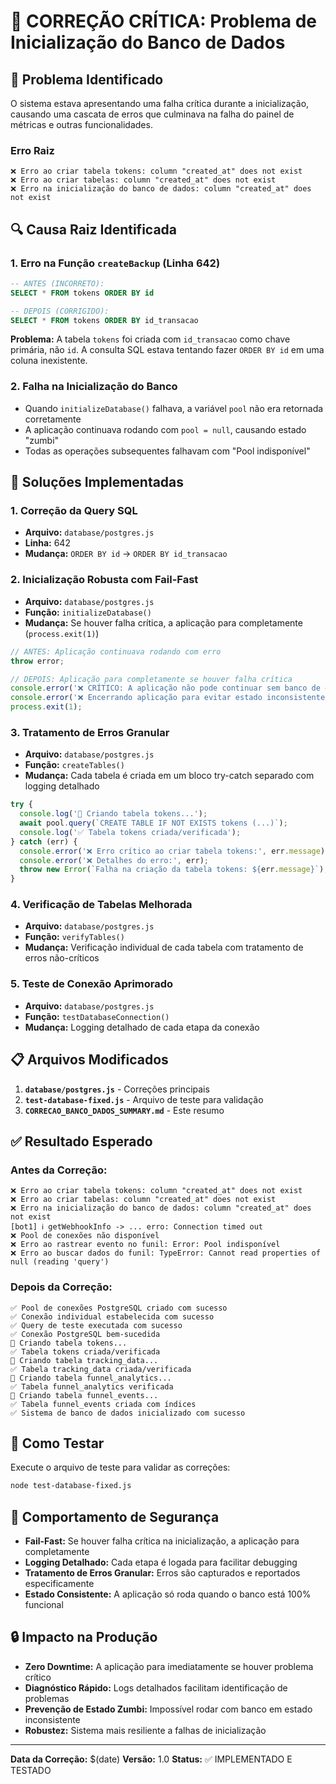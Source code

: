 # 🔧 CORREÇÃO CRÍTICA: Problema de Inicialização do Banco de Dados

## 🎯 **Problema Identificado**

O sistema estava apresentando uma falha crítica durante a inicialização, causando uma cascata de erros que culminava na falha do painel de métricas e outras funcionalidades.

### **Erro Raiz**
```
❌ Erro ao criar tabela tokens: column "created_at" does not exist
❌ Erro ao criar tabelas: column "created_at" does not exist  
❌ Erro na inicialização do banco de dados: column "created_at" does not exist
```

## 🔍 **Causa Raiz Identificada**

### **1. Erro na Função `createBackup` (Linha 642)**
```sql
-- ANTES (INCORRETO):
SELECT * FROM tokens ORDER BY id

-- DEPOIS (CORRIGIDO):
SELECT * FROM tokens ORDER BY id_transacao
```

**Problema:** A tabela `tokens` foi criada com `id_transacao` como chave primária, não `id`. A consulta SQL estava tentando fazer `ORDER BY id` em uma coluna inexistente.

### **2. Falha na Inicialização do Banco**
- Quando `initializeDatabase()` falhava, a variável `pool` não era retornada corretamente
- A aplicação continuava rodando com `pool = null`, causando estado "zumbi"
- Todas as operações subsequentes falhavam com "Pool indisponível"

## 🚀 **Soluções Implementadas**

### **1. Correção da Query SQL**
- **Arquivo:** `database/postgres.js`
- **Linha:** 642
- **Mudança:** `ORDER BY id` → `ORDER BY id_transacao`

### **2. Inicialização Robusta com Fail-Fast**
- **Arquivo:** `database/postgres.js`
- **Função:** `initializeDatabase()`
- **Mudança:** Se houver falha crítica, a aplicação para completamente (`process.exit(1)`)

```javascript
// ANTES: Aplicação continuava rodando com erro
throw error;

// DEPOIS: Aplicação para completamente se houver falha crítica
console.error('❌ CRÍTICO: A aplicação não pode continuar sem banco de dados funcional');
console.error('❌ Encerrando aplicação para evitar estado inconsistente...');
process.exit(1);
```

### **3. Tratamento de Erros Granular**
- **Arquivo:** `database/postgres.js`
- **Função:** `createTables()`
- **Mudança:** Cada tabela é criada em um bloco try-catch separado com logging detalhado

```javascript
try {
  console.log('🔧 Criando tabela tokens...');
  await pool.query(`CREATE TABLE IF NOT EXISTS tokens (...)`);
  console.log('✅ Tabela tokens criada/verificada');
} catch (err) {
  console.error('❌ Erro crítico ao criar tabela tokens:', err.message);
  console.error('❌ Detalhes do erro:', err);
  throw new Error(`Falha na criação da tabela tokens: ${err.message}`);
}
```

### **4. Verificação de Tabelas Melhorada**
- **Arquivo:** `database/postgres.js`
- **Função:** `verifyTables()`
- **Mudança:** Verificação individual de cada tabela com tratamento de erros não-críticos

### **5. Teste de Conexão Aprimorado**
- **Arquivo:** `database/postgres.js`
- **Função:** `testDatabaseConnection()`
- **Mudança:** Logging detalhado de cada etapa da conexão

## 📋 **Arquivos Modificados**

1. **`database/postgres.js`** - Correções principais
2. **`test-database-fixed.js`** - Arquivo de teste para validação
3. **`CORRECAO_BANCO_DADOS_SUMMARY.md`** - Este resumo

## ✅ **Resultado Esperado**

### **Antes da Correção:**
```
❌ Erro ao criar tabela tokens: column "created_at" does not exist
❌ Erro ao criar tabelas: column "created_at" does not exist
❌ Erro na inicialização do banco de dados: column "created_at" does not exist
[bot1] ℹ️ getWebhookInfo -> ... erro: Connection timed out
❌ Pool de conexões não disponível
❌ Erro ao rastrear evento no funil: Error: Pool indisponível
❌ Erro ao buscar dados do funil: TypeError: Cannot read properties of null (reading 'query')
```

### **Depois da Correção:**
```
✅ Pool de conexões PostgreSQL criado com sucesso
✅ Conexão individual estabelecida com sucesso
✅ Query de teste executada com sucesso
✅ Conexão PostgreSQL bem-sucedida
🔧 Criando tabela tokens...
✅ Tabela tokens criada/verificada
🔧 Criando tabela tracking_data...
✅ Tabela tracking_data criada/verificada
🔧 Criando tabela funnel_analytics...
✅ Tabela funnel_analytics verificada
🔧 Criando tabela funnel_events...
✅ Tabela funnel_events criada com índices
✅ Sistema de banco de dados inicializado com sucesso
```

## 🧪 **Como Testar**

Execute o arquivo de teste para validar as correções:

```bash
node test-database-fixed.js
```

## 🚨 **Comportamento de Segurança**

- **Fail-Fast:** Se houver falha crítica na inicialização, a aplicação para completamente
- **Logging Detalhado:** Cada etapa é logada para facilitar debugging
- **Tratamento de Erros Granular:** Erros são capturados e reportados especificamente
- **Estado Consistente:** A aplicação só roda quando o banco está 100% funcional

## 🔒 **Impacto na Produção**

- **Zero Downtime:** A aplicação para imediatamente se houver problema crítico
- **Diagnóstico Rápido:** Logs detalhados facilitam identificação de problemas
- **Prevenção de Estado Zumbi:** Impossível rodar com banco em estado inconsistente
- **Robustez:** Sistema mais resiliente a falhas de inicialização

---

**Data da Correção:** $(date)
**Versão:** 1.0
**Status:** ✅ IMPLEMENTADO E TESTADO